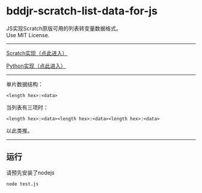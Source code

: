 # bddjr-scratch-list-data-for-js

JS实现Scratch原版可用的列表转变量数据格式。  
Use MIT License.  

***

[Scratch实现（点此进入）](https://codingclip.com/editor/4260)  

[Python实现（点此进入）](https://github.com/bddjr/bddjr-scratch-list-data-for-py)  

***

单片数据结构：  
```
<length hex>:<data>
```

当列表有三项时：  
```
<length hex>:<data><length hex>:<data><length hex>:<data>
```

以此类推。  

***
## 运行
请预先安装了nodejs
```
node test.js
```

